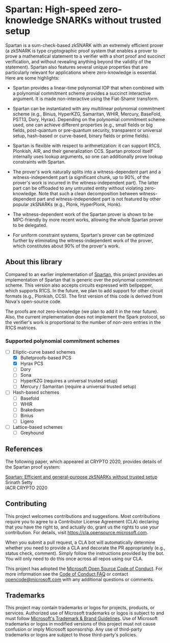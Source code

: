 # Spartan: High-speed zero-knowledge SNARKs without trusted setup
Spartan is a sum-check-based zkSNARK with an extremely efficient prover (a zkSNARK is type cryptographic proof system that enables a prover to prove a mathematical statement to a verifier with a short proof and succinct verification, and without revealing anything beyond the validity of the statement). Spartan also features several unique properties that are particularly relevant for applications where zero-knowledge is essential. Here are some highlights:

* Spartan provides a linear-time polynomial IOP that when combined with a polynomial commitment scheme provides a succinct interactive argument. It is made non-interactive using the Fiat-Shamir transform.

* Spartan can be instantiated with any multilinear polynomial commitment scheme (e.g., Binius, HyperKZG, Samaritan, WHIR, Mercury, BaseFold, PST13, Dory, Hyrax). Depending on the polynomial commitment scheme used, one can achieve different properties (e.g., small fields or big fields, post-quantum or pre-quantum security, transparent or universal setup, hash-based or curve-based, binary fields or prime fields).

* Spartan is flexible with respect to arithmetization: it can support R1CS, Plonkish, AIR, and their generalization CCS. Spartan protocol itself internally uses lookup arguments, so one can additionally prove lookup constraints with Spartan.

* The prover's work naturally splits into a witness-dependent part and a witness-independent part (a significant chunk, up to 90%, of the prover's work is incurred in the witness-independent part). The latter part can be offloaded to any untrusted entity without violating zero-knowledge. Note that such a clean decomposition between witness-dependent part and witness-independent part is not featured by other popular zkSNARKs (e.g., Plonk, HyperPlonk, Honk).

* The witness-dependent work of the Spartan prover is shown to be MPC-friendly by more recent works, allowing the whole Spartan prover to be delegated.

* For uniform constraint systems, Spartan's prover can be optimized further by eliminating the witness-independent work of the prover, which constitutes about 90% of the prover's work.

## About this library
Compared to an earlier implementation of [Spartan](https://github.com/Microsoft/Spartan), this project provides an implementation of Spartan that is generic over the polynomial commitment scheme. This version also accepts circuits expressed with bellpepper, which supports R1CS. In the future, we plan to add support for other circuit formats (e.g., Plonkish, CCS). The first version of this code is derived from Nova's open-source code.

The proofs are *not* zero-knowledge (we plan to add it in the near future). Also, the current implementation does not implement the Spark protocol, so the verifier's work is proportional to the number of non-zero entries in the R1CS matrices.

### Supported polynomial commitment schemes
- [ ] Elliptic-curve based schemes
  - [x] Bulletproofs-based PCS
  - [x] Hyrax PCS
  - [ ] Dory
  - [ ] Sona
  - [ ] HyperKZG (requires a universal trusted setup)
  - [ ] Mercury / Samaritan (require a universal trusted setup)
- [ ] Hash-based schemes
  - [ ] Basefold
  - [ ] WHIR
  - [ ] Brakedown
  - [ ] Binius
  - [ ] Ligero
- [ ] Lattice-based schemes
  - [ ] Greyhound

## References
The following paper, which appeared at CRYPTO 2020, provides details of the Spartan proof system:

[Spartan: Efficient and general-purpose zkSNARKs without trusted setup](https://eprint.iacr.org/2019/550) \
Srinath Setty \
IACR CRYPTO 2020

## Contributing

This project welcomes contributions and suggestions.  Most contributions require you to agree to a
Contributor License Agreement (CLA) declaring that you have the right to, and actually do, grant us
the rights to use your contribution. For details, visit https://cla.opensource.microsoft.com.

When you submit a pull request, a CLA bot will automatically determine whether you need to provide
a CLA and decorate the PR appropriately (e.g., status check, comment). Simply follow the instructions
provided by the bot. You will only need to do this once across all repos using our CLA.

This project has adopted the [Microsoft Open Source Code of Conduct](https://opensource.microsoft.com/codeofconduct/).
For more information see the [Code of Conduct FAQ](https://opensource.microsoft.com/codeofconduct/faq/) or
contact [opencode@microsoft.com](mailto:opencode@microsoft.com) with any additional questions or comments.

## Trademarks

This project may contain trademarks or logos for projects, products, or services. Authorized use of Microsoft 
trademarks or logos is subject to and must follow 
[Microsoft's Trademark & Brand Guidelines](https://www.microsoft.com/en-us/legal/intellectualproperty/trademarks/usage/general).
Use of Microsoft trademarks or logos in modified versions of this project must not cause confusion or imply Microsoft sponsorship.
Any use of third-party trademarks or logos are subject to those third-party's policies.